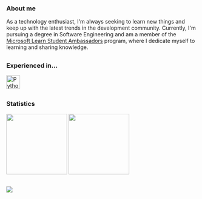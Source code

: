 
### About me  
As a technology enthusiast, I'm always seeking to learn new things and keep up with the latest trends in the development community. Currently, I'm pursuing a degree in Software Engineering and am a member of the [Microsoft Learn Student Ambassadors](https://mvp.microsoft.com/pt-BR/studentambassadors/profile/f518e1c9-eb8d-4a99-ae86-30bbf227b944) program, where I dedicate myself to learning and sharing knowledge.  

##
<div>
  <h3>Experienced in...</h3>
  <img height="36rem" src="https://skillicons.dev/icons?i=python,java,javascript,angular,cs,mysql" 
       title="Python, Java, JavaScript, Angular, C# and SQL."/>

<br>

##  
### Statistics  
    
<div>  
  <img height="160rem" src="https://github-profile-summary-cards.vercel.app/api/cards/stats?username=ramonvc&theme=github_dark"/>
  <img height="160rem" src="https://github-profile-summary-cards.vercel.app/api/cards/profile-details?username=ramonvc&theme=github_dark"/>
</div>  

##

![](https://visitor-badge.laobi.icu/badge?page_id=ramonvc.readme)


